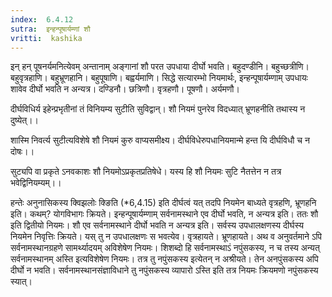 ```yaml
---
index:  6.4.12
sutra:  इन्हन्पूषार्यम्णां शौ
vritti:  kashika 
---
```


इन् हन् पूषनर्यमनित्येवम् अन्तानाम् अङ्गानां शौ परत उपधाया दीर्घो भवति। बहुदण्डीनि। बहुच्छत्रीणि। बहुवृत्रहाणि। बहुभ्रूणहानि। बहुपूषाणि। बह्वर्यमाणि। सिद्धे सत्यारम्भो नियमार्थः, इन्हन्पूषार्यम्णाम् उपधायः शावेव दीर्घो भवति न अन्यत्र। दण्डिनौ। छत्रिणौ। वृत्रहणौ। पूषणौ। अर्यमणौ। 

दीर्घविधिर्य इहेन्प्रभृतीनां तं विनियम्य सुटीति सुविद्वान्। 
शौ नियमं पुनरेव विदध्यात् भ्रूणहनीति तथास्य न दुष्येत्।। 

शास्मि निवर्त्य सुटीत्यविशेषे शौ नियमं कुरु वाप्यसमीक्ष्य। 
दीर्घविधेरुपधानियमान्मे हन्त यि दीर्घविधौ च न दोषः।। 

सुट्यपि वा प्रकृते ऽनवकाशः शौ नियमोऽप्रकृतप्रतिषेधे। 
यस्य हि शौ नियमः सुटि नैतत्तेन न तत्र भवेद्विनियम्यम्।। 

हन्तेः अनुनासिकस्य क्विझलोः क्ङिति (*6,4.15) इति दीर्घत्वं यत् तदपि नियमेन बाध्यते वृत्रहणि, भ्रूणहनि इति। कथम्? योगविभागः क्रियते। इन्हन्पूषार्यम्णाम् सर्वनामस्थाने एव दीर्घो भवति, न अन्यत्र इति। ततः शौ इति द्वितीयो नियमः। शौ एव सर्वनामस्थाने दीर्घो भवति न अन्यत्र इति। सर्वस्य उपधालक्षणस्य दीर्घस्य नियमेन निवृत्तिः क्रियते। यस् तु न उपधालक्षणः स भवत्येव। वृत्रहायते। भ्रूणहायते। अथ व अनुवर्तमाने ऽपि सर्वनामस्थानग्रहणे सामर्थ्यादयम् अविशेषेण नियमः। शिशब्दो हि सर्वनामस्थाऽं नपुंसकस्य, न च तस्य अन्यत् सर्वनामस्थानम् अस्ति इत्यविशेषेण नियमः। तत्र तु नपुंसकस्य इत्येतन् न अश्रीयते। तेन अनपुंसकस्य अपि दीर्घो न भवति। सर्वनामस्थानसंज्ञाविधाने तु नपुंसकस्य व्यापारो ऽस्ति इति तत्र नियमः क्रियमणो नपुंसकस्य स्यात्।

